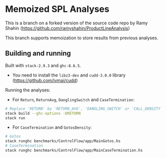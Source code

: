 # Memoized SPL Analyses

This is a branch on a forked version of the source code repo by Ramy Shahin
(https://github.com/ramyshahin/ProductLineAnalysis)

This branch supports memoization to store results from previous analyses.

## Building and running

Built with `stack-2.9.3` and `ghc-8.6.5`.

* You need to install the `libz3-dev` and `cudd-3.0.0` library (https://github.com/ivmai/cudd)

Running the analyses:

* For `Return`, `ReturnAvg`, `DanglingSwitch` and `CaseTermination`:

```sh
# Replace 'RETURN' by 'RETURN_AVG', 'DANGLING_SWITCH` or `CALL_DENSITY` for other analyses (needs stack clean first):
stack build --ghc-options -DRETURN
stack run
```

* For `CaseTermination` and `GotosDensity`:
```sh
# Gotos
stack runghc benchmarks/ControlFlow/app/MainGotos.hs
# CaseTermination
stack runghc benchmarks/ControlFlow/app/MainCaseTermination.hs
```